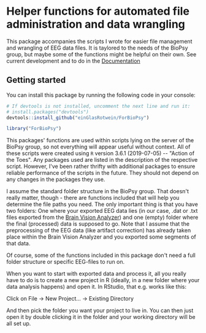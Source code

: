 # Helper functions for automated file administration and data wrangling
This package accompanies the scripts I wrote for easier file management and
wrangling of EEG data files. It is taylored to the needs of the BioPsy 
group, but maybe some of the functions might be helpful on their own. See 
current development and to do in the [Documentation](https://github.com/einGlasRotwein/ForBioPsy/tree/master/Documentation/README.md)

## Getting started
You can install this package by running the following code in your console:

```R
# If devtools is not installed, uncomment the next line and run it:
# install.packages("devtools")
devtools::install_github("einGlasRotwein/ForBioPsy")

library("ForBioPsy")
```

This packages' functions are used within scripts lying on the server of the
BioPsy group, so not everything will appear useful without context. All of these
scripts were created using `R` version 3.6.1 (2019-07-05) -- "Action of the
Toes". Any packages used are listed in the description of the respective script.
However, I've been rather thrifty with additional packages to ensure reliable
performance of the scripts in the future. They should not depend on any changes
in the packages they use.

I assume the standard folder structure in the BioPsy group. That doesn't really 
matter, though - there are functions included that will help you determine the 
file paths you need. The only important thing is that you have two folders: One 
where your exported EEG data lies (in our case, .dat or .txt files exported from 
the [Brain Vision Analyzer](https://www.brainproducts.com/downloads.php?kid=9)) 
and one (empty) folder where the final (processed) data is supposed to go. Note 
that I assume that the preprocessing of the EEG data (like artifact correction) 
has already taken place within the Brain Vision Analyzer and you exported some 
segments of that data.

Of course, some of the functions included in this package don't need a full 
folder structure or specific EEG-files to run on.

When you want to start with exported data and process it, all you really have to 
do is to create a new project in R (ideally, in a new folder where your data 
analysis happens) and open it. In RStudio, that e.g. works like this:

Click on File -> New Project... -> Existing Directory

And then pick the folder you want your project to live in. You can then just 
open it by double clicking it in the folder and your working directory will be 
all set up.
